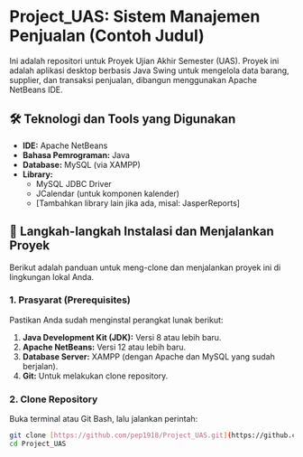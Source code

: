 # Project_UAS: Sistem Manajemen Penjualan (Contoh Judul)

Ini adalah repositori untuk Proyek Ujian Akhir Semester (UAS). Proyek ini adalah aplikasi desktop berbasis Java Swing untuk mengelola data barang, supplier, dan transaksi penjualan, dibangun menggunakan Apache NetBeans IDE.

## 🛠️ Teknologi dan Tools yang Digunakan

* **IDE:** Apache NetBeans
* **Bahasa Pemrograman:** Java
* **Database:** MySQL (via XAMPP)
* **Library:**
    * MySQL JDBC Driver
    * JCalendar (untuk komponen kalender)
    * [Tambahkan library lain jika ada, misal: JasperReports]

## 🚀 Langkah-langkah Instalasi dan Menjalankan Proyek

Berikut adalah panduan untuk meng-clone dan menjalankan proyek ini di lingkungan lokal Anda.

### 1. Prasyarat (Prerequisites)

Pastikan Anda sudah menginstal perangkat lunak berikut:

1.  **Java Development Kit (JDK):** Versi 8 atau lebih baru.
2.  **Apache NetBeans:** Versi 12 atau lebih baru.
3.  **Database Server:** XAMPP (dengan Apache dan MySQL yang sudah berjalan).
4.  **Git:** Untuk melakukan clone repository.

### 2. Clone Repository

Buka terminal atau Git Bash, lalu jalankan perintah:

```bash
git clone [https://github.com/pep1918/Project_UAS.git](https://github.com/pep1918/Project_UAS.git)
cd Project_UAS
